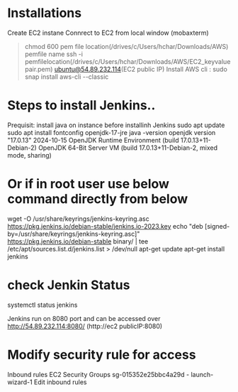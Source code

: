 # Installations
Create EC2 instane 
Connrect to EC2 from local window (mobaxterm)
>  chmod 600 pem file location(/drives/c/Users/hchar/Downloads/AWS) pemfile name
>  ssh -i  pemfilelocation(/drives/c/Users/hchar/Downloads/AWS/EC2_keyvaluepair.pem) ubuntu@54.89.232.114(EC2 public IP)
>  Install AWS cli :  sudo snap install aws-cli --classic


# Steps to install Jenkins..

Prequisit: install java on instance before installinh Jenkins
sudo apt update
sudo apt install fontconfig openjdk-17-jre
java -version
openjdk version "17.0.13" 2024-10-15
OpenJDK Runtime Environment (build 17.0.13+11-Debian-2)
OpenJDK 64-Bit Server VM (build 17.0.13+11-Debian-2, mixed mode, sharing)

# Or if in root user use below command directly from below
wget -O /usr/share/keyrings/jenkins-keyring.asc \
  https://pkg.jenkins.io/debian-stable/jenkins.io-2023.key
echo "deb [signed-by=/usr/share/keyrings/jenkins-keyring.asc]" \
  https://pkg.jenkins.io/debian-stable binary/ |  tee \
  /etc/apt/sources.list.d/jenkins.list > /dev/null
 apt-get update
 apt-get install jenkins

# check Jenkin Status
 systemctl status jenkins

 Jenkins run on 8080 port and can be accessed over http://54.89.232.114:8080/ (http://ec2 publicIP:8080)

# Modify security rule for access 
Inbound rules
EC2
Security Groups
sg-015352e25bbc4a29d - launch-wizard-1 Edit inbound rules

 
